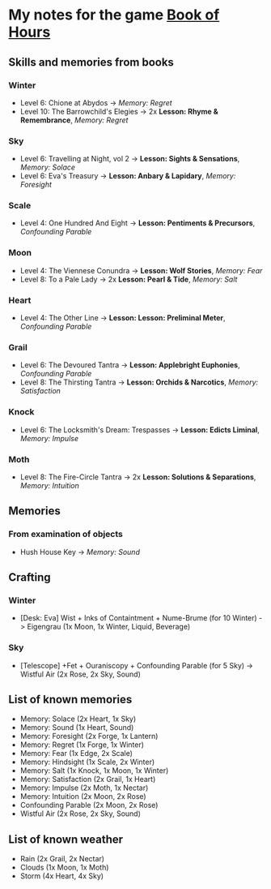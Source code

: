 # My notes for the game [Book of Hours](https://store.steampowered.com/app/1028310/BOOK_OF_HOURS/)

## Skills and memories from books

### Winter

- Level 6: Chione at Abydos -> *Memory: Regret*
- Level 10: The Barrowchild's Elegies -> 2x **Lesson: Rhyme & Remembrance**, *Memory: Regret*

### Sky

- Level 6: Travelling at Night, vol 2 -> **Lesson: Sights & Sensations**, *Memory: Solace*
- Level 6: Eva's Treasury -> **Lesson: Anbary & Lapidary**, *Memory: Foresight*

### Scale

- Level 4: One Hundred And Eight -> **Lesson: Pentiments & Precursors**, *Confounding Parable*

### Moon

- Level 4: The Viennese Conundra -> **Lesson: Wolf Stories**, *Memory: Fear*
- Level 8: To a Pale Lady -> 2x **Lesson: Pearl & Tide**, *Memory: Salt*

### Heart

- Level 4: The Other Line -> **Lesson: Lesson: Preliminal Meter**, *Confounding Parable*

### Grail

- Level 6: The Devoured Tantra -> **Lesson: Applebright Euphonies**, *Confounding Parable*
- Level 8: The Thirsting Tantra -> **Lesson: Orchids & Narcotics**, *Memory: Satisfaction*

### Knock

- Level 6: The Locksmith's Dream: Trespasses -> **Lesson: Edicts Liminal**, *Memory: Impulse*

### Moth

- Level 8: The Fire-Circle Tantra -> 2x **Lesson: Solutions & Separations**, *Memory: Intuition*

## Memories

### From examination of objects

- Hush House Key -> *Memory: Sound*

## Crafting

### Winter

- [Desk: Eva] Wist + Inks of Containtment + Nume-Brume (for 10 Winter) -> Eigengrau (1x Moon, 1x Winter, Liquid, Beverage)

### Sky

- [Telescope] +Fet + Ouraniscopy + Confounding Parable (for 5 Sky) -> Wistful Air (2x Rose, 2x Sky, Sound)

## List of known memories

- Memory: Solace (2x Heart, 1x Sky)
- Memory: Sound (1x Heart, Sound)
- Memory: Foresight (2x Forge, 1x Lantern)
- Memory: Regret (1x Forge, 1x Winter)
- Memory: Fear (1x Edge, 2x Scale)
- Memory: Hindsight (1x Scale, 2x Winter)
- Memory: Salt (1x Knock, 1x Moon, 1x Winter)
- Memory: Satisfaction (2x Grail, 1x Heart)
- Memory: Impulse (2x Moth, 1x Nectar)
- Memory: Intuition (2x Moon, 2x Rose)
- Confounding Parable (2x Moon, 2x Rose)
- Wistful Air (2x Rose, 2x Sky, Sound)

## List of known weather

- Rain (2x Grail, 2x Nectar)
- Clouds (1x Moon, 1x Moth)
- Storm (4x Heart, 4x Sky)